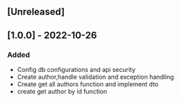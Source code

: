 
## [Unreleased]

## [1.0.0] - 2022-10-26
### Added

- Config db configurations and api security
- Create author,handle validation and exception handling
- Create get all authors function and implement dto
- create get author by id function